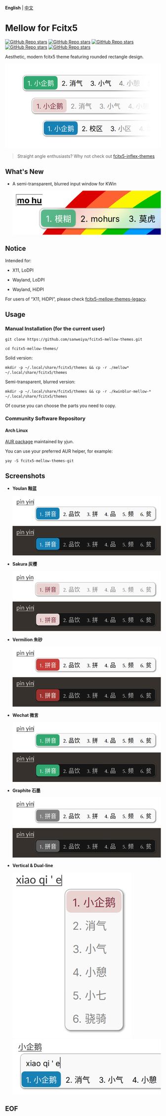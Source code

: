 **English** | [中文](./README.md)

# Mellow for Fcitx5

[![GitHub Repo stars](https://img.shields.io/github/stars/sanweiya/fcitx5-mellow-themes?style=flat&logo=linux&logoColor=000000&logoSize=auto&label=Graphite%20%F0%9F%8C%9F&labelColor=f9f9f9&color=808080)](https://github.com/sanweiya/fcitx5-mellow-themes/stargazers) [![GitHub Repo stars](https://img.shields.io/github/stars/sanweiya/fcitx5-mellow-themes?style=flat&logo=linux&logoColor=000000&logoSize=auto&label=Youlan%20%F0%9F%8C%9F&labelColor=f9f9f9&color=1680b4)](https://github.com/sanweiya/fcitx5-mellow-themes/stargazers) [![GitHub Repo stars](https://img.shields.io/github/stars/sanweiya/fcitx5-mellow-themes?style=flat&logo=linux&logoColor=000000&logoSize=auto&label=Sakura%20%F0%9F%8C%9F&labelColor=f9f9f9&color=e8d2d0)](https://github.com/sanweiya/fcitx5-mellow-themes/stargazers) [![GitHub Repo stars](https://img.shields.io/github/stars/sanweiya/fcitx5-mellow-themes?style=flat&logo=linux&logoColor=000000&logoSize=auto&label=Wechat%20%F0%9F%8C%9F&labelColor=f9f9f9&color=31a76f)](https://github.com/sanweiya/fcitx5-mellow-themes/stargazers) [![GitHub Repo stars](https://img.shields.io/github/stars/sanweiya/fcitx5-mellow-themes?style=flat&logo=linux&logoColor=000000&logoSize=auto&label=Vermilion%20%F0%9F%8C%9F&labelColor=f9f9f9&color=c73c37)](https://github.com/sanweiya/fcitx5-mellow-themes/stargazers)

Aesthetic, modern fcitx5 theme featuring rounded rectangle design.

![thumbnail](./preview/thumbnail.png)

> Straight angle enthusiasts? Why not check out [fcitx5-inflex-themes](https://github.com/sanweiya/fcitx5-inflex-themes)

## What's New

- A semi-transparent, blurred input window for KWin

  ![blur](./preview/blur.png)

## Notice

Intended for: 

- X11, LoDPI

- Wayland, LoDPI

- Wayland, HiDPI

For users of “X11, HiDPI”, please check [fcitx5-mellow-themes-legacy](https://github.com/sanweiya/fcitx5-mellow-themes-legacy).

## Usage

### Manual Installation (for the current user)

```
git clone https://github.com/sanweiya/fcitx5-mellow-themes.git
```

```
cd fcitx5-mellow-themes/
```

Solid version:

```
mkdir -p ~/.local/share/fcitx5/themes && cp -r ./mellow* ~/.local/share/fcitx5/themes
```

Semi-transparent, blurred version: 

```
mkdir -p ~/.local/share/fcitx5/themes && cp -r ./kwinblur-mellow-* ~/.local/share/fcitx5/themes
```

Of course you can choose the parts you need to copy.

### Community Software Repository

#### Arch Linux

[AUR package](https://aur.archlinux.org/packages/fcitx5-mellow-themes-git) maintained by yjun.

You can use your preferred AUR helper, for example:

```
yay -S fcitx5-mellow-themes-git
```

## Screenshots

- **Youlan 釉蓝**
  
  ![youlan](./preview/youlan.png) ![youlan-dark](./preview/youlan-dark.png)
  
- **Sakura 灰樱**
  
  ![sakura](./preview/sakura.png) ![youlan-dark](./preview/sakura-dark.png)
  
- **Vermilion 朱砂**
  
  ![vermilion](./preview/vermilion.png) ![vermilion-dark](./preview/vermilion-dark.png)
  
- **Wechat 微言**
  
  ![wechat](./preview/wechat.png) ![wechat-dark](./preview/wechat-dark.png)
  
- **Graphite 石墨**
  
  ![graphite](./preview/graphite.png) ![graphite-dark](./preview/graphite-dark.png)
  
- **Vertical & Dual-line**
  
  ![vertical](./preview/vertical.png) ![dual](./preview/dual.png)

## EOF
